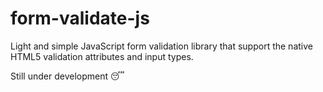 # form-validate-js

Light and simple JavaScript form validation library that support the native HTML5 validation attributes and input types.

Still under development :sleeping:
